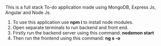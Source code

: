 This is a full stack To-do application made using MongoDB, Express Js, Angular and Node Js. 
1. To use this application use **npm i** to install node modules.
2. Open separate terminals to run backend and front end.
3. Firstly run the backend server using this command: 
**nodemon start**
4. Then run the frontend using this command:
**ng s -o**
